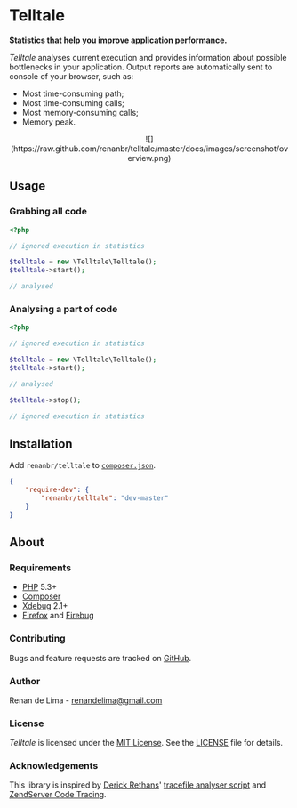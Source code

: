# Telltale

__Statistics that help you improve application performance.__

_Telltale_ analyses current execution and provides information about possible bottlenecks in your application. Output reports are automatically sent to console of your browser, such as:

- Most time-consuming path;
- Most time-consuming calls;
- Most memory-consuming calls;
- Memory peak.

<p align="center">
![](https://raw.github.com/renanbr/telltale/master/docs/images/screenshot/overview.png)
<p>

## Usage

### Grabbing all code

```php
<?php

// ignored execution in statistics

$telltale = new \Telltale\Telltale();
$telltale->start();

// analysed
```

### Analysing a part of code

```php
<?php

// ignored execution in statistics

$telltale = new \Telltale\Telltale();
$telltale->start();

// analysed

$telltale->stop();

// ignored execution in statistics
```

## Installation


Add `renanbr/telltale` to [`composer.json`](http://getcomposer.org/).

``` json
{
    "require-dev": {
        "renanbr/telltale": "dev-master"
    }
}
```

## About

### Requirements

- [PHP](http://php.net) 5.3+
- [Composer](http://getcomposer.org)
- [Xdebug](http://xdebug.org/wizard.php) 2.1+
- [Firefox](https://addons.mozilla.org/en-US/firefox/addon/firebug/) and [Firebug](https://addons.mozilla.org/en-US/firefox/addon/firephp/)

### Contributing

Bugs and feature requests are tracked on [GitHub](https://github.com/renanbr/telltale/issues).

### Author

Renan de Lima - <renandelima@gmail.com>

### License

_Telltale_ is licensed under the [MIT License](http://opensource.org/licenses/MIT). See the [LICENSE](https://github.com/renanbr/telltale/blob/master/LICENSE) file for details.

### Acknowledgements

This library is inspired by [Derick Rethans](https://github.com/derickr)' [tracefile analyser script](http://derickrethans.nl/xdebug-and-tracing-memory-usage.html) and [ZendServer Code Tracing](https://www.zend.com/en/products/server/zend-server-code-tracing).

